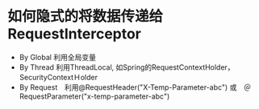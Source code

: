 # 如何隐式的将数据传递给RequestInterceptor
- By Global 利用全局变量
- By Thread 利用ThreadLocal, 如Spring的RequestContextHolder，SecurityContextＨolder
- By Request　利用@RequestHeader("X-Temp-Parameter-abc") 或　＠RequestParameter("x-temp-parameter-abc") 